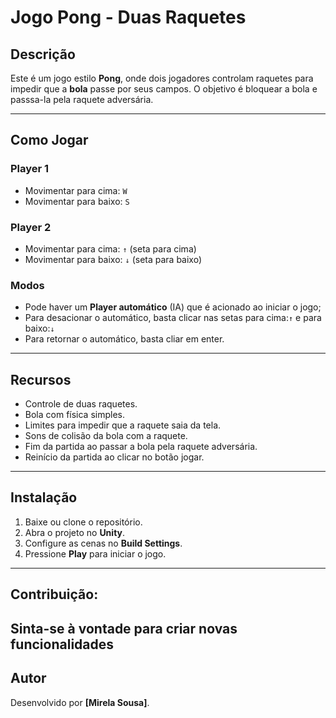 # Jogo Pong - Duas Raquetes

## Descrição
Este é um jogo estilo **Pong**, onde dois jogadores controlam raquetes para impedir que a **bola** passe por seus campos.
O objetivo é bloquear a bola e passsa-la pela raquete adversária.  

---

## Como Jogar

### Player 1
- Movimentar para cima: `W`
- Movimentar para baixo: `S`

### Player 2
- Movimentar para cima: `↑` (seta para cima)
- Movimentar para baixo: `↓` (seta para baixo)

### Modos
- Pode haver um **Player automático** (IA) que é acionado ao iniciar o jogo;
- Para desacionar o automático, basta clicar nas setas para cima:`↑` e para baixo:`↓`
- Para retornar o automático, basta cliar em enter.

---

## Recursos
- Controle de duas raquetes.
- Bola com física simples.
- Limites para impedir que a raquete saia da tela.
- Sons de colisão da bola com a raquete.
- Fim da partida ao passar a bola pela raquete adversária.
- Reinício da partida ao clicar no botão jogar.

---

## Instalação
1. Baixe ou clone o repositório.
2. Abra o projeto no **Unity**.
3. Configure as cenas no **Build Settings**.
4. Pressione **Play** para iniciar o jogo.

---

## Contribuição:
Sinta-se à vontade para criar novas funcionalidades
---

## Autor
Desenvolvido por **[Mirela Sousa]**.

